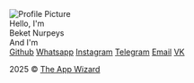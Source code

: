 <!DOCTYPE html>
<html lang="en">
<head>
  <meta charset="UTF-8">
  <meta name="viewport" content="width=device-width, initial-scale=1.0">
  <title>Beket Nurpeys | LinkTree</title>
  <link rel="stylesheet" href="css/styles.css">
  <script src="https://cdnjs.cloudflare.com/ajax/libs/typed.js/2.0.11/typed.min.js"></script>
  <script src="https://kit.fontawesome.com/26d4a64054.js" crossorigin="anonymous"></script>
</head>
<body>

  <!-- Profile Section -->
  <div class="profiledata">
    <img class="profile-picture" src="https://igate.com.ua/upload/photo/0001/0001/2720/0848/38.jpg" alt="Profile Picture">
    <div class="profile-name">Hello, I'm</div>
    <div class="profile-name2">Beket Nurpeys</div>
    <div class="profile-name3">And I'm <span class="typing"></span></div>
  </div>

  <!-- Links -->
  <div class="links">
    <a href="https://github.com//Nurpeys" class="links-github"><i class="fab fa-github"></i> Github</a>
    <a href="https://wa.me/77477837943" class="links-whatsapp"><i class="fab fa-whatsapp"></i> Whatsapp</a>
    <a href="https://www.instagram.com/beketnurpeys/?hl=en" class="links-instagram"><i class="fab fa-instagram"></i> Instagram</a>
    <a href="https://t.me/Shamankaaa" class="links-telegram"><i class="fab fa-telegram"></i> Telegram</a>
    <a href="mailto:nur_peys@bk.ru" class="links-mail"><i class="far fa-envelope"></i> Email</a>
    <a href="https://vk.com/n.beket2000" class="links-vk"><i class="fab fa-vk"></i> VK</a>
  </div>

  <!-- Footer -->
  <div class="bottom-text">
    <p class="copyright">2025 © 
      <a href="https://www.instagram.com/beketnurpeys/?hl=en">The App Wizard</a>
    </p>
  </div>

  <script src="script.js"></script>
</body>
</html>
